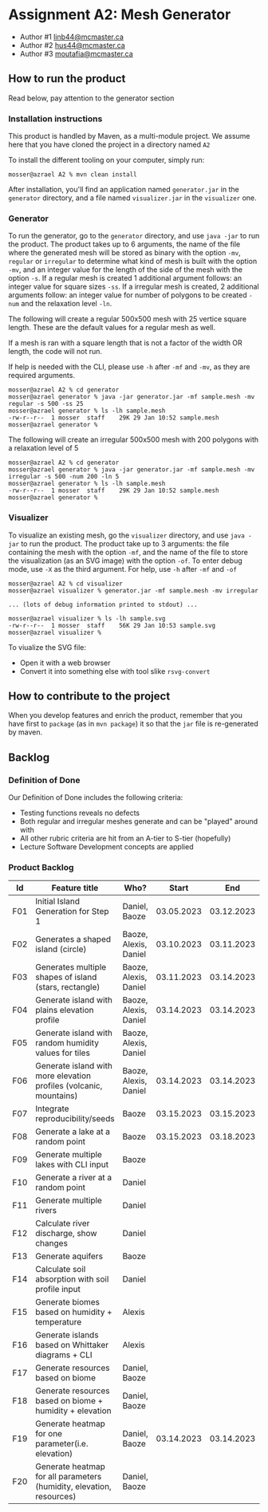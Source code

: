 # Assignment A2: Mesh Generator
  - Author #1 linb44@mcmaster.ca
  - Author #2 hus44@mcmaster.ca
  - Author #3 moutafia@mcmaster.ca

## How to run the product

Read below, pay attention to the generator section

### Installation instructions

This product is handled by Maven, as a multi-module project. We assume here that you have cloned the project in a directory named `A2`

To install the different tooling on your computer, simply run:

```
mosser@azrael A2 % mvn clean install
```

After installation, you'll find an application named `generator.jar` in the `generator` directory, and a file named `visualizer.jar` in the `visualizer` one. 

### Generator

To run the generator, go to the `generator` directory, and use `java -jar` to run the product. The product takes up to 6 arguments, the name of the file where the generated mesh will be stored as binary with the option `-mv`, `regular` or `irregular` to determine what kind of mesh is built with the option `-mv`, and an integer value for the length of the side of the mesh with the option `-s`. If a regular mesh is created 1 additional argument follows: an integer value for square sizes `-ss`. If a irregular mesh is created, 2 additional arguments follow: an integer value for number of polygons to be created `-num` and the relaxation level `-ln`.

The following will create a regular 500x500 mesh with 25 vertice square length. These are the default values for a regular mesh as well. 

If a mesh is ran with a square length that is not a factor of the width OR length, the code will not run.

If help is needed with the CLI, please use `-h` after `-mf` and `-mv`, as they are required arguments.

```
mosser@azrael A2 % cd generator 
mosser@azrael generator % java -jar generator.jar -mf sample.mesh -mv regular -s 500 -ss 25
mosser@azrael generator % ls -lh sample.mesh
-rw-r--r--  1 mosser  staff    29K 29 Jan 10:52 sample.mesh
mosser@azrael generator % 
```

The following will create an irregular 500x500 mesh with 200 polygons with a relaxation level of 5
```
mosser@azrael A2 % cd generator 
mosser@azrael generator % java -jar generator.jar -mf sample.mesh -mv irregular -s 500 -num 200 -ln 5
mosser@azrael generator % ls -lh sample.mesh
-rw-r--r--  1 mosser  staff    29K 29 Jan 10:52 sample.mesh
mosser@azrael generator % 
```

### Visualizer

To visualize an existing mesh, go the `visualizer` directory, and use `java -jar` to run the product. The product take up to 3 arguments: the file containing the mesh with the option `-mf`, and the name of the file to store the visualization (as an SVG image) with the option `-of`.
To enter debug mode, use `-X` as the third argument.
For help, use `-h` after `-mf` and `-of`

```
mosser@azrael A2 % cd visualizer 
mosser@azrael visualizer % generator.jar -mf sample.mesh -mv irregular

... (lots of debug information printed to stdout) ...

mosser@azrael visualizer % ls -lh sample.svg
-rw-r--r--  1 mosser  staff    56K 29 Jan 10:53 sample.svg
mosser@azrael visualizer %
```
To viualize the SVG file:

  - Open it with a web browser
  - Convert it into something else with tool slike `rsvg-convert`

## How to contribute to the project

When you develop features and enrich the product, remember that you have first to `package` (as in `mvn package`) it so that the `jar` file is re-generated by maven.

## Backlog

### Definition of Done
Our Definition of Done includes the following criteria:
- Testing functions reveals no defects
- Both regular and irregular meshes generate and can be "played" around with
- All other rubric criteria are hit from an A-tier to S-tier (hopefully)
- Lecture Software Development concepts are applied

### Product Backlog

| Id  | Feature title                                                        | Who?                  | Start      | End        | Status |
|:---:|----------------------------------------------------------------------|-----------------------|------------|------------|--------|
| F01 | Initial Island Generation for Step 1                                 | Daniel, Baoze         | 03.05.2023 | 03.12.2023 | D      |
| F02 | Generates a shaped island (circle)                                   | Baoze, Alexis, Daniel | 03.10.2023 | 03.11.2023 | D      |
| F03 | Generates multiple shapes of island (stars, rectangle)               | Baoze, Alexis, Daniel | 03.11.2023 | 03.14.2023 | D      |
| F04 | Generate island with plains elevation profile                        | Baoze, Alexis, Daniel | 03.14.2023 | 03.14.2023 | D      |
| F05 | Generate island with random humidity values for tiles                | Baoze, Alexis, Daniel |            |            | P      |
| F06 | Generate island with more elevation profiles (volcanic, mountains)   | Baoze, Alexis, Daniel | 03.14.2023 | 03.14.2023 | D      |
| F07 | Integrate reproducibility/seeds                                      | Baoze                 | 03.15.2023 | 03.15.2023 | D      |
| F08 | Generate a lake at a random point                                    | Baoze                 | 03.15.2023 | 03.18.2023 | D      |
| F09 | Generate multiple lakes with CLI input                               | Baoze                 |            |            | P      |
| F10 | Generate a river at a random point                                   | Daniel                |            |            | P      |
| F11 | Generate multiple rivers                                             | Daniel                |            |            | B(F10) |
| F12 | Calculate river discharge, show changes                              | Daniel                |            |            | B(F11) |
| F13 | Generate aquifers                                                    | Baoze                 |            |            | P      |
| F14 | Calculate soil absorption with soil profile input                    | Daniel                |            |            | B(F    |
| F15 | Generate biomes based on humidity + temperature                      | Alexis                |            |            | P      |
| F16 | Generate islands based on Whittaker diagrams + CLI                   | Alexis                |            |            | P      |
| F17 | Generate resources based on biome                                    | Daniel, Baoze         |            |            | P      |
| F18 | Generate resources based on biome + humidity + elevation             | Daniel, Baoze         |            |            | P      |
| F19 | Generate heatmap for one parameter(i.e. elevation)                   | Daniel, Baoze         | 03.14.2023 | 03.14.2023 | D      |
| F20 | Generate heatmap for all parameters (humidity, elevation, resources) | Daniel, Baoze         |            |            | P      |







